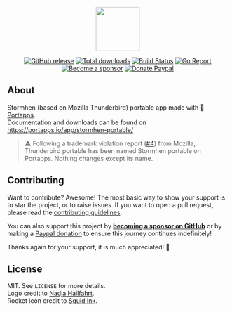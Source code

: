 <p align="center"><a href="https://portapps.io/app/stormhen-portable/" target="_blank"><img width="100" src="https://github.com/portapps/stormhen-portable/blob/master/res/papp.png"></a></p>

<p align="center">
  <a href="https://portapps.io/app/stormhen-portable/#download"><img src="https://img.shields.io/github/release/portapps/stormhen-portable.svg?style=flat-square" alt="GitHub release"></a>
  <a href="https://portapps.io/app/stormhen-portable/#download"><img src="https://img.shields.io/github/downloads/portapps/stormhen-portable/total.svg?style=flat-square" alt="Total downloads"></a>
  <a href="https://github.com/portapps/stormhen-portable/actions?workflow=build"><img src="https://img.shields.io/github/workflow/status/portapps/stormhen-portable/build?label=build&logo=github&style=flat-square" alt="Build Status"></a>
  <a href="https://goreportcard.com/report/github.com/portapps/stormhen-portable"><img src="https://goreportcard.com/badge/github.com/portapps/stormhen-portable?style=flat-square" alt="Go Report"></a>
  <br /><a href="https://github.com/sponsors/crazy-max"><img src="https://img.shields.io/badge/sponsor-crazy--max-181717.svg?logo=github&style=flat-square" alt="Become a sponsor"></a>
  <a href="https://www.paypal.me/crazyws"><img src="https://img.shields.io/badge/donate-paypal-00457c.svg?logo=paypal&style=flat-square" alt="Donate Paypal"></a>
</p>

## About

Stormhen (based on Mozilla Thunderbird) portable app made with 🚀 [Portapps](https://portapps.io).<br />
Documentation and downloads can be found on https://portapps.io/app/stormhen-portable/

> :warning: Following a trademark violation report ([#4](https://github.com/portapps/stormhen-portable/issues/4)) from Mozilla, Thunderbird portable has been named Stormhen portable on Portapps. Nothing changes except its name.

## Contributing

Want to contribute? Awesome! The most basic way to show your support is to star the project, or to raise issues. If
you want to open a pull request, please read the [contributing guidelines](https://portapps.io/doc/contribute/).

You can also support this project by [**becoming a sponsor on GitHub**](https://github.com/sponsors/crazy-max) or by
making a [Paypal donation](https://www.paypal.me/crazyws) to ensure this journey continues indefinitely!

Thanks again for your support, it is much appreciated! :pray:

## License

MIT. See `LICENSE` for more details.<br />
Logo credit to [Nadja Hallfahrt](http://blog.artcore-illustrations.de/).<br />
Rocket icon credit to [Squid Ink](http://thesquid.ink).
